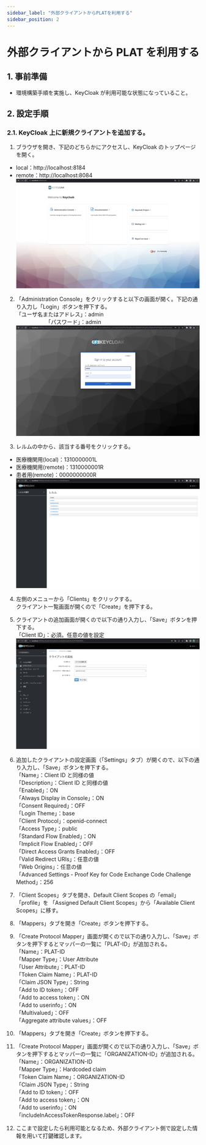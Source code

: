 ```yaml
---
sidebar_label: "外部クライアントからPLATを利用する"
sidebar_position: 2
---
```


# 外部クライアントから PLAT を利用する

## 1. 事前準備

- 環境構築手順を実施し、KeyCloak が利用可能な状態になっていること。

## 2. 設定手順

### 2.1. KeyCloak 上に新規クライアントを追加する。

1. ブラウザを開き、下記のどちらかにアクセスし、KeyCloak のトップページを開く。 
- local：http://localhost:8184
- remote：http://localhost:8084
   ![image-2022-05-21 21.12.20.png](../.attachments/image-2022-05-21%2021.12.20-c349d6f0-2a90-4ec0-a164-b092b94c663c.png)

2. 「Administration Console」をクリックすると以下の画面が開く。下記の通り入力し「Login」ボタンを押下する。  
    「ユーザ名またはアドレス」：admin  
   　　　　　　「パスワード」：admin  
    ![image-2022-05-21 21.14.47.png](../.attachments/image-2022-05-21%2021.14.47-4b060870-52ef-48c1-933a-81dab189c004.png)

3. レルムの中から、該当する番号をクリックする。
- 医療機関用(local)：1310000001L
- 医療機関用(remote)：1310000001R
- 患者用(remote)：0000000000R
   ![image-2022-05-21 21.18.10.png](../.attachments/image-2022-05-21%2021.18.10-dd55c6ea-41cc-4a99-a14f-520cc5867292.png)

4. 左側のメニューから「Clients」をクリックする。  
   クライアント一覧画面が開くので「Create」を押下する。

5. クライアントの追加画面が開くので以下の通り入力し、「Save」ボタンを押下する。  
   「Client ID」：必須。任意の値を設定  
   ![image-2022-05-23 2.55.32.png](../.attachments/image-2022-05-23%202.55.32-690326c9-7c3b-474c-ba62-2b641f712212.png)

6. 追加したクライアントの設定画面（「Settings」タブ）が開くので、以下の通り入力し、「Save」ボタンを押下する。  
   「Name」：Client ID と同様の値  
   「Description」：Client ID と同様の値  
   「Enabled」：ON  
   「Always Display in Console」：ON  
   「Consent Required」：OFF  
   「Login Theme」：base  
   「Client Protocol」：openid-connect  
   「Access Type」：public  
   「Standard Flow Enabled」：ON  
   「Implicit Flow Enabled」：OFF  
   「Direct Access Grants Enabled」：OFF  
   「Valid Redirect URIs」：任意の値  
   「Web Origins」：任意の値  
   「Advanced Settings - Proof Key for Code Exchange Code Challenge Method」：256

7. 「Client Scopes」タブを開き、Default Client Scopes の「email」「profile」を
   「Assigned Default Client Scopes」から「Available Client Scopes」に移す。

8. 「Mappers」タブを開き「Create」ボタンを押下する。

9. 「Create Protocol Mapper」画面が開くので以下の通り入力し、「Save」ボタンを押下するとマッパーの一覧に「PLAT-ID」が追加される。  
   「Name」：PLAT-ID  
   「Mapper Type」：User Attribute  
   「User Attribute」：PLAT-ID  
   「Token Claim Name」：PLAT-ID  
   「Claim JSON Type」：String  
   「Add to ID token」：OFF  
   「Add to access token」：ON  
   「Add to userinfo」：ON  
   「Multivalued」：OFF  
   「Aggregate attribute values」：OFF

10. 「Mappers」タブを開き「Create」ボタンを押下する。

11. 「Create Protocol Mapper」画面が開くので以下の通り入力し、「Save」ボタンを押下するとマッパーの一覧に「ORGANIZATION-ID」が追加される。  
    「Name」：ORGANIZATION-ID  
    「Mapper Type」：Hardcoded claim  
    「Token Claim Name」：ORGANIZATION-ID  
    「Claim JSON Type」：String  
    「Add to ID token」：OFF  
    「Add to access token」：ON  
    「Add to userinfo」：ON  
    「includeInAccessTokenResponse.label」：OFF

12. ここまで設定したら利用可能となるため、外部クライアント側で設定した情報を用いて打鍵確認します。
